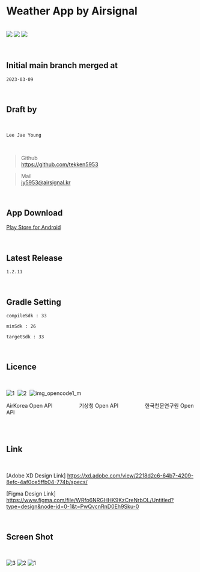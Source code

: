 # Weather App by Airsignal

<br/><img src="https://img.shields.io/badge/Android-3DDC84?style=for-the-badge&logo=Android&logoColor=white"> <img src="https://img.shields.io/badge/JAVA-007396?style=for-the-badge&logo=java&logoColor=white"> <img src="https://img.shields.io/badge/Kotlin-7F52FF?style=for-the-badge&logo=Kotlin&logoColor=white">

<br/>
<h2>Initial main branch merged at</h2>


``2023-03-09``


<br/>
<h2>Draft by</h2><br/>

``Lee Jae Young``

<br/>

> Github    
> https://github.com/tekken5953

> Mail       
> jy5953@airsignal.kr

<br/>
<h2>App Download</h2>

[Play Store for Android](https://play.google.com/store/apps/details?id=app.airsignal.weather)

<br/>
<h2>Latest Release</h2>

``1.2.11``

<br/>
<h2>Gradle Setting</h2>

``compileSdk : 33``

``minSdk : 26``

``targetSdk : 33``

<br/>
<h2>Licence</h2><br/>

![1](https://github.com/tekken5953/AS_Cloud_App/assets/52855326/e85d065e-4ff7-4910-9871-45108cfb3849)&nbsp;&nbsp;![2](https://github.com/tekken5953/AS_Cloud_App/assets/52855326/70c4e802-6213-4752-9d1b-d26a5e3cf214)&nbsp;&nbsp;![img_opencode1_m](https://github.com/tekken5953/AS_Cloud_App/assets/52855326/b282e4ca-1398-42f7-b4f1-a251b3d91573)


AirKorea Open API &nbsp;&nbsp;&nbsp;&nbsp;&nbsp;&nbsp;&nbsp;&nbsp;&nbsp;&nbsp;&nbsp;&nbsp;&nbsp;&nbsp;&nbsp;&nbsp;
기상청 Open API &nbsp;&nbsp;&nbsp;&nbsp;&nbsp;&nbsp;&nbsp;&nbsp;&nbsp;&nbsp;&nbsp;&nbsp;&nbsp;&nbsp;&nbsp;&nbsp;
한국천문연구원 Open API



<br/>


<br/>
<h2>Link</h2><br/>

[Adobe XD Design Link] https://xd.adobe.com/view/2218d2c6-64b7-4209-8efc-4af0ce5ffb04-774b/specs/

[Figma Design Link] https://www.figma.com/file/WRfo6NRGHHK9KzCreNrbOL/Untitled?type=design&node-id=0-1&t=PwQvcnRnD0Eh9Sku-0

<br/>
<h2>Screen Shot</h2><br/>

![3](https://github.com/tekken5953/AS_Cloud_App/assets/52855326/85acb9e3-6569-440e-b4f1-47f24b7c3ef7)
![2](https://github.com/tekken5953/AS_Cloud_App/assets/52855326/57212fb4-6ce3-4bcc-a95b-96f021273391)
![1](https://github.com/tekken5953/AS_Cloud_App/assets/52855326/07737038-57ac-43fd-a2cf-6cfbd24af8dc)
